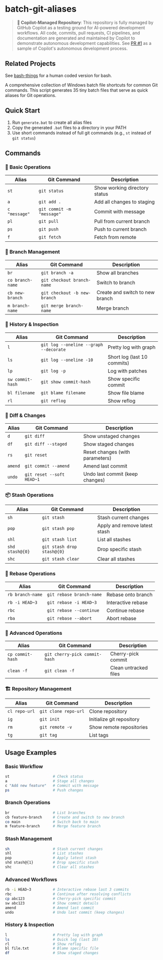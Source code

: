 # batch-git-aliases

> **🤖 Copilot-Managed Repository**: This repository is fully managed by GitHub Copilot as a testing ground for AI-powered development workflows. All code, commits, pull requests, CI pipelines, and documentation are generated and maintained by Copilot to demonstrate autonomous development capabilities. See [PR #1](../../pull/1) as a sample of Copilot's autonomous development process.

## Related Projects

See [bash-things](https://github.com/adithya-s-edstem/bash-things) for a human coded version for bash.

A comprehensive collection of Windows batch file shortcuts for common Git commands. This script generates 35 tiny batch files that serve as quick aliases for Git operations.

## Quick Start

1. Run `generate.bat` to create all alias files
2. Copy the generated `.bat` files to a directory in your PATH
3. Use short commands instead of full git commands (e.g., `st` instead of `git status`)

## Commands

### 🔄 **Basic Operations**
| Alias | Git Command | Description |
|-------|-------------|-------------|
| `st` | `git status` | Show working directory status |
| `a` | `git add .` | Add all changes to staging |
| `c "message"` | `git commit -m "message"` | Commit with message |
| `pl` | `git pull` | Pull from current branch |
| `ps` | `git push` | Push to current branch |
| `f` | `git fetch` | Fetch from remote |

### 🌿 **Branch Management**
| Alias | Git Command | Description |
|-------|-------------|-------------|
| `br` | `git branch -a` | Show all branches |
| `co branch-name` | `git checkout branch-name` | Switch to branch |
| `cb new-branch` | `git checkout -b new-branch` | Create and switch to new branch |
| `m branch-name` | `git merge branch-name` | Merge branch |

### 📜 **History & Inspection**
| Alias | Git Command | Description |
|-------|-------------|-------------|
| `l` | `git log --oneline --graph --decorate` | Pretty log with graph |
| `ls` | `git log --oneline -10` | Short log (last 10 commits) |
| `lp` | `git log -p` | Log with patches |
| `sw commit-hash` | `git show commit-hash` | Show specific commit |
| `bl filename` | `git blame filename` | Show file blame |
| `rl` | `git reflog` | Show reflog |

### 🔧 **Diff & Changes**
| Alias | Git Command | Description |
|-------|-------------|-------------|
| `d` | `git diff` | Show unstaged changes |
| `df` | `git diff --staged` | Show staged changes |
| `rs` | `git reset` | Reset changes (with parameters) |
| `amend` | `git commit --amend` | Amend last commit |
| `undo` | `git reset --soft HEAD~1` | Undo last commit (keep changes) |

### 📦 **Stash Operations**
| Alias | Git Command | Description |
|-------|-------------|-------------|
| `sh` | `git stash` | Stash current changes |
| `pop` | `git stash pop` | Apply and remove latest stash |
| `shl` | `git stash list` | List all stashes |
| `shd stash@{0}` | `git stash drop stash@{0}` | Drop specific stash |
| `shc` | `git stash clear` | Clear all stashes |

### 🔄 **Rebase Operations**
| Alias | Git Command | Description |
|-------|-------------|-------------|
| `rb branch-name` | `git rebase branch-name` | Rebase onto branch |
| `rb -i HEAD~3` | `git rebase -i HEAD~3` | Interactive rebase |
| `rbc` | `git rebase --continue` | Continue rebase |
| `rba` | `git rebase --abort` | Abort rebase |

### 🍒 **Advanced Operations**
| Alias | Git Command | Description |
|-------|-------------|-------------|
| `cp commit-hash` | `git cherry-pick commit-hash` | Cherry-pick commit |
| `clean -f` | `git clean -f` | Clean untracked files |

### 🏗️ **Repository Management**
| Alias | Git Command | Description |
|-------|-------------|-------------|
| `cl repo-url` | `git clone repo-url` | Clone repository |
| `ig` | `git init` | Initialize git repository |
| `rm` | `git remote -v` | Show remote repositories |
| `tg` | `git tag` | List tags |

## Usage Examples

### Basic Workflow
```bash
st                    # Check status
a                     # Stage all changes
c "Add new feature"   # Commit with message
ps                    # Push changes
```

### Branch Operations
```bash
br                    # List branches
cb feature-branch     # Create and switch to new branch
co main               # Switch back to main
m feature-branch      # Merge feature branch
```

### Stash Management
```bash
sh                    # Stash current changes
shl                   # List stashes
pop                   # Apply latest stash
shd stash@{1}         # Drop specific stash
shc                   # Clear all stashes
```

### Advanced Workflows
```bash
rb -i HEAD~3          # Interactive rebase last 3 commits
rbc                   # Continue after resolving conflicts
cp abc123             # Cherry-pick specific commit
sw abc123             # Show commit details
amend                 # Amend last commit
undo                  # Undo last commit (keep changes)
```

### History & Inspection
```bash
l                     # Pretty log with graph
ls                    # Quick log (last 10)
rl                    # Show reflog
bl file.txt           # Blame specific file
df                    # Show staged changes
```
